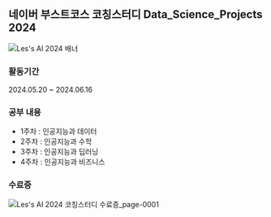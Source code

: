 ## 네이버 부스트코스 코칭스터디 Data_Science_Projects 2024
![Les's AI 2024 배너](https://github.com/user-attachments/assets/9f375a6f-cb15-4f70-a7a7-8238e9f63ebb)



### 활동기간
2024.05.20 ~ 2024.06.16

### 공부 내용
- 1주차 : 인공지능과 데이터
- 2주차 : 인공지능과 수학
- 3주차 : 인공지능과 딥러닝
- 4주차 : 인공지능과 비즈니스

### 수료증
![Les's AI 2024 코칭스터디 수료증_page-0001](https://github.com/user-attachments/assets/7cfcb032-ce10-4d4a-b68a-51ae32012226)
